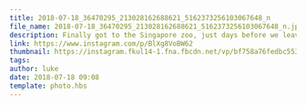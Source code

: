 ```yaml
---
title: 2018-07-18_36470295_213028162688621_5162373256103067648_n
file_name: 2018-07-18_36470295_213028162688621_5162373256103067648_n.jpg
description: Finally got to the Singapore zoo, just days before we leave!
link: https://www.instagram.com/p/BlXg8VoBW62
thumbnail: https://instagram.fkul14-1.fna.fbcdn.net/vp/bf758a76fedbc55347768a61e4c296fc/5C03E1B7/t51.2885-15/sh0.08/e35/s640x640/36626889_229069914482666_6511124675039330304_n.jpg?ig_cache_key=MTgyNjA3MjYxMjgwMDE1MTM3MQ%3D%3D.2
tags: 
author: luke
date: 2018-07-18 09:08
template: photo.hbs
---
```

